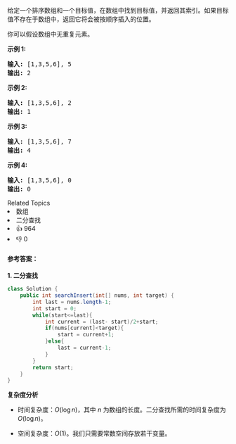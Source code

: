 <p>给定一个排序数组和一个目标值，在数组中找到目标值，并返回其索引。如果目标值不存在于数组中，返回它将会被按顺序插入的位置。</p>

<p>你可以假设数组中无重复元素。</p>

<p><strong>示例 1:</strong></p>

<pre><strong>输入:</strong> [1,3,5,6], 5
<strong>输出:</strong> 2
</pre>

<p><strong>示例&nbsp;2:</strong></p>

<pre><strong>输入:</strong> [1,3,5,6], 2
<strong>输出:</strong> 1
</pre>

<p><strong>示例 3:</strong></p>

<pre><strong>输入:</strong> [1,3,5,6], 7
<strong>输出:</strong> 4
</pre>

<p><strong>示例 4:</strong></p>

<pre><strong>输入:</strong> [1,3,5,6], 0
<strong>输出:</strong> 0
</pre>
<div><div>Related Topics</div><div><li>数组</li><li>二分查找</li></div></div><div><li>👍 964</li><li>👎 0</li></div>



#### **参考答案：**

**1. 二分查找**

```java
class Solution {
    public int searchInsert(int[] nums, int target) {
        int last = nums.length-1;
        int start = 0;
        while(start<=last){
            int current = (last- start)/2+start;
            if(nums[current]<target){
                start = current+1;
            }else{ 
                last = current-1;
            }
        }
        return start;
    }
}
```

**复杂度分析**

- 时间复杂度：$O(\log n)$，其中 $n$ 为数组的长度。二分查找所需的时间复杂度为 $O(\log n)$。

- 空间复杂度：$O(1)$。我们只需要常数空间存放若干变量。
